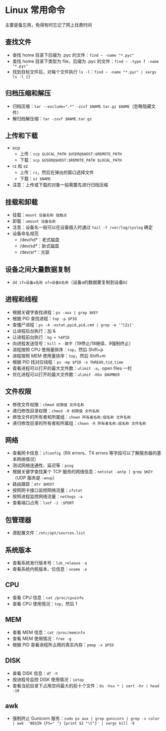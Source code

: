 # Linux 常用命令

主要是备忘用，免得有时忘记了网上找费时间

## 查找文件

- 查找 home 目录下后缀为 .pyc 的文件：`find ~ -name "*.pyc"`
- 查找 home 目录下类型为 file，后缀为 .pyc 的文件：`find ~ -type f -name "*.pyc"`
- 找到目标文件后，对每个文件执行 `ls -l`：`find ~ -name "*.pyc" | xargs ls -l {}`

## 归档压缩和解压

- 归档压缩：`tar --exclude=".*" -zcvf $NAME.tar.gz $NAME`（忽略隐藏文件）
- 解归档解压缩：`tar -zxvf $NAME.tar.gz`

## 上传和下载

- scp
    - 上传：`scp $LOCAL_PATH $USER@$HOST:$REMOTE_PATH`
    - 下载：`scp $USER@$HOST:$REMOTE_PATH $LOCAL_PATH`
- rz 和 sz
    - 上传：`rz`，然后在弹出的窗口选择文件
    - 下载：`sz $NAME`
- 注意：上传或下载的对象一般需要先进行归档压缩

## 挂载和卸载

- 挂载：`mount 设备名称 挂载点`
- 卸载：`umount 设备名称`
- 注意：设备名一般可以在设备插入时通过 `tail -f /var/log/syslog` 确定
- 设备命名规范
    - /dev/hd*：老式磁盘
    - /dev/sd*：新式磁盘
    - /dev/sr*：光驱

## 设备之间大量数据复制

- `dd if=设备a名称 of=设备b名称`（设备a的数据要复制到设备b）

## 进程和线程

- 根据关键字查找进程：`ps -aux | grep $KEY`
- 根据 PID 查找进程：`top -p $PID`
- 查僵尸进程：`ps -A -ostat,ppid,pid,cmd | grep -e '^[Zz]'`
- 让进程后台执行：加 &
- 让进程前台执行：`bg + %$PID`
- 向进程发送信号：`kill + -数字`（19停止/18继续、9强制终止）
- 进程按照 CPU 使用量排序：`top`，然后 Shift+p
- 进程按照 MEM 使用量排序：`top`，然后 Shift+m
- 根据 PID 找对应线程：`ps -mp $PID -o THREAD,tid,time`
- 查看进程可以打开的最大文件数：`ulimit -a`，open files 一栏
- 优化进程可以打开的最大文件数：`ulimit -HSn $NUMBER`

## 文件权限

- 修改文件权限：`chmod 权限值 文件名称`
- 递归修改目录权限：`chmod -R 权限值 文件名称`
- 修改文件的所有者和所属组：`chown 所有者名称:组名称 文件名称`
- 递归修改目录的所有者和所属组：`chown -R 所有者名称:组名称 文件名称`

## 网络

- 查看网卡信息：`ifconfig`（RX errors、TX errors 等字段可以了解服务器的基本网络情况）
- 测试网络连通性、延迟等：`ping`
- 根据关键字查找某个 TCP 服务的网络信息：`netstat -antp | grep $KEY`（UDP 服务是 `-anup`）
- 路由跟踪：`mtr $HOST`
- 按照网卡接口监控网络流量：`ifstat`
- 按照进程监控网络流量：`nethogs -a`
- 查看端口占用：`lsof -i :$PORT`

## 包管理器

- 源配置文件：`/etc/apt/sources.list`

## 系统版本

- 查看系统发行版本号：`lsb_release -a`
- 查看系统内核版本、位信息：`uname -a`

## CPU

- 查看 CPU 信息：`cat /proc/cpuinfo`
- 查看 CPU 使用情况：`top`，然后 1

## MEM

- 查看 MEM 信息：`cat /proc/meminfo`
- 查看 MEM 使用情况：`free -g`
- 根据 PID 查看进程所占用的真实内存：`pmap -x $PID` 

## DISK

- 查看 DISK 信息：`df -h`
- 按进程号监控 DISK 使用情况：`iotop`
- 查看当前目录下占用空间最大的前十个文件：`du -hsx * | sort -hr | head -10`

## awk

- 强制终止 Gunicorn 服务：`sudo ps aux | grep gunicorn | grep -v color | awk  'BEGIN {FS=" "} {print $2 "\t"}' | xargs kill -9`
